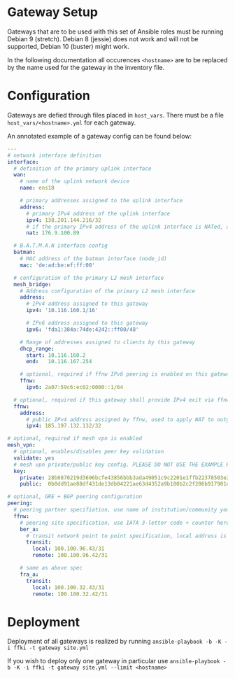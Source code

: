 Gateway Setup
=============

Gateways that are to be used with this set of Ansible roles must be running Debian 9 (stretch).
Debian 8 (jessie) does not work and will not be supported, Debian 10 (buster) might work.

In the following documentation all occurences ```<hostname>``` are to be replaced by the name used for the gateway in the inventory file.

# Configuration

Gateways are defied through files placed in ```host_vars```. There must be a file ```host_vars/<hostname>.yml``` for each gateway.

An annotated example of a gateway config can be found below:

```yml
---
# network interface definition
interface:
  # definition of the primary uplink interface
  wan:
    # name of the uplink network device
    name: ens18

    # primary addresses assigned to the uplink interface
    address:
      # primary IPv4 address of the uplink interface
      ipv4: 138.201.144.216/32
      # if the primary IPv4 address of the uplink interface is NATed, add external address of NAT here
      nat: 176.9.100.89

  # B.A.T.M.A.N interface config
  batman:
    # MAC address of the batman interface (node_id)
    mac: 'de:ad:be:ef:ff:00'

  # configuration of the primary L2 mesh interface
  mesh_bridge:
    # Address configuration of the primary L2 mesh interface
    address:
      # IPv4 address assigned to this gateway
      ipv4: '10.116.160.1/16'

      # IPv6 address assigned to this gateway
      ipv6: 'fda1:384a:74de:4242::ff00/48'

    # Range of addresses assigned to clients by this gateway
    dhcp_range:
      start: 10.116.160.2
      end:   10.116.167.254

    # optional, required if ffnw IPv6 peering is enabled on this gateway
    ffnw:
      ipv6: 2a07:59c6:ec02:0000::1/64

  # optional, required if this gateway shall provide IPv4 exit via ffnw
  ffnw:
    address:
      # public IPv4 address assigned by ffnw, used to apply NAT to outgoing traffic
      ipv4: 185.197.132.132/32

# optional, required if mesh vpn is enabled
mesh_vpn:
  # optional, enables/disables peer key validation
  validate: yes
  # mesh vpn private/public key config. PLEASE DO NOT USE THE EXAMPLE KEYS PROVIDED HERE! They are compromised.
  key:
    private: 28b0870219d3696bcfe43856bbb3ada49051c9c2201e1ffb22378503e2a8735b
    public:  0b0dd91ae88df431de13db04221ae63d4352a9b100b2c2f206b917901d83ffef

# optional, GRE + BGP peering configuration
peering:
  # peering partner specifiation, use name of institution/community you are peering with here
  ffnw:
    # peering site specification, use IATA 3-letter code + counter here (fra_a, fra_b, fra_c ...)
    ber_a:
      # transit network point to point specification, local address is assigned to local endpoint of GRE tunnel, remote address is used for BGP peering 
      transit:
        local: 100.100.96.43/31
        remote: 100.100.96.42/31

    # same as above spec
    fra_a:
      transit:
        local: 100.100.32.43/31
        remote: 100.100.32.42/31
```

# Deployment

Deployment of all gateways is realized by running `ansible-playbook -b -K -i ffki -t gateway site.yml`

If you wish to deploy only one gateway in particular use `ansible-playbook -b -K -i ffki -t gateway site.yml --limit <hostname>`
